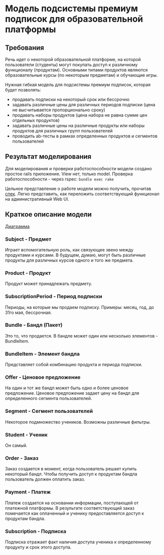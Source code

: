 # Модель подсистемы премиум подписок для образовательной платформы

## Требования

Речь идет о некоторой образовательной платформе, на которой пользователи (студенты) могут покупать доступ 
к различному функционалу (продуктам). Основными типами продуктов являются образовательные курсы (по некоторым предметам) 
и обучающие игры. 

Нужная гибкая модель для подсистемы премиум подписок, которая будет позволять:
* продавать подписки на некоторый срок или бессрочно
* задавать различные цены для различных периодов подписки (цена не высчитывается пропорционально сроку)
* продавать наборы продуктов (цена набора не равна сумме цен отдельных продуктов)
* задавать различные цены на различные продукты или наборы продуктов для различных групп пользователей
* проводить ab-тесты в рамках определенных продуктов и сегментов пользователей


## Результат моделирования

Для моделирования и проверки работоспособности модели создано простое rails приложение. View нет, только model. 
Проверка работоспособности - через rspec: `bundle exec rake`

Цельное представление о работе модели можно получить, прочитав [спек](spec/models/scenarios_spec.rb). 
Легко представить, как переложить соответствующий функционал на административный Web UI.


## Краткое описание модели

[Диаграмма](doc/model_diagram.png)


### Subject - Предмет

Играет вспомогательную роль, как связующее звено между продуктами и курсами. 
В будущем, думаю, могут быть различные продукты для различных курсов одного и того же предмета.


### Product - Продукт

Продукт может принадлежать предмету.


### SubscriptionPeriod - Период подписки

Периоды, на которые мы продаем подписку.
Примеры: месяц, год, до 31го мая, бессрочная.


### Bundle - Бандл (Пакет)

Это то, что продается. В бандле может один или несколько элементов - BundleItem.


### BundleItem - Элемент бандла

Представляет собой комбинацию продукта и периода подписки.


### Offer - Ценовое предложение

На один и тот же бандл может быть одно и более ценовое предложение. 
Ценовое предложение задает цену на бандл для определенного сегмента пользователей.


### Segment - Сегмент пользователей

Некоторое подмножество учеников. Возможны различные фильтры.


### Student - Ученик

Он самый.


### Order - Заказ

Заказ создается в момент, когда пользователь решает купить некоторый бандл. 
Чтобы получить доступ к продуктам бандла пользователь должен оплатить заказ.


### Payment - Платеж

Платеж создается на основании информации, поступающей от платежной платформы. 
В результате соответствующий заказ помечается как оплаченный 
и ученику предоставляется доступ к продуктам бандла.


### Subscription - Подписка

Подписка отражает факт наличия доступа ученика к определенному продукту и срок этого доступа.
